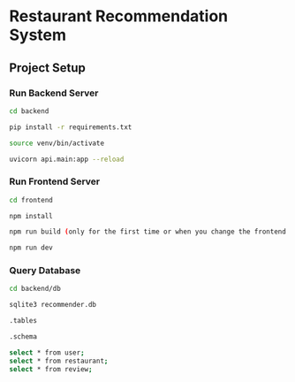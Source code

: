 # Restaurant Recommendation System

## Project Setup

### Run Backend Server

```bash
cd backend

pip install -r requirements.txt

source venv/bin/activate

uvicorn api.main:app --reload
```

### Run Frontend Server

```bash
cd frontend

npm install

npm run build (only for the first time or when you change the frontend code)

npm run dev
```

### Query Database 

```bash
cd backend/db

sqlite3 recommender.db

.tables

.schema 

select * from user;
select * from restaurant;
select * from review;
```